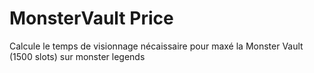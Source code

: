 # MonsterVault Price
Calcule le temps de visionnage nécaissaire pour maxé la Monster Vault (1500 slots) sur monster legends
